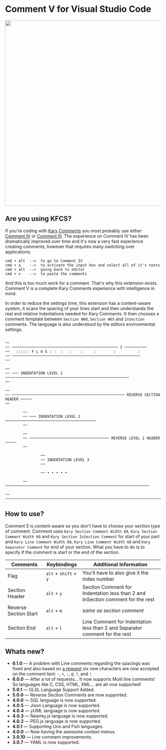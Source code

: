 
# Comment V for Visual Studio Code

<img src="https://user-images.githubusercontent.com/2157285/28877787-ace1415e-77b2-11e7-81fa-e4d3d7af50ec.gif" width="600" />

## Are you using KFCS?

If you're coding with [Kary Comments](https://github.com/pmkary/comment/wiki) you most probably use either [Comment IV](http://comment.kary.us) or [Comment III](https://github.com/pmkary/comment-3). The experience on Comment IV has been dramatically improved over time and it's now a very fast experience creating comments, however that requires many switching over applications:

```
cmd + alt  -->  to go to Comment IV
cmd + a    -->  to activate the input box and select all of it's texts
cmd + alt  -->  going back to editor
cmd + v    -->  to paste the comments
```

And this is too much work for a comment. That's why this extension exists. Comment V is a complete Kary Comments experience with intelligence in mind.

In order to reduce the settings time, this extension has a content-aware system, it scans the spacing of your lines start and then understands the real and relative indentations needed for Kary Comments. It then chooses a comment template between `Section W80`, `Section W65` and `InSection` comments. The language is also understood by the editors environmental settings.

```

──
── ──────────────────────────────────────────────── I ──────────
──   :::::: F L A G : :  :   :    :     :        :          :
── ──────────────────────────────────────────────────────────
──

──
── ─── INDENTATION LEVEL 1 ────────────────────────────────────────────────────────
──

──
── ─────────────────────────────────────────────────── REVERSE SECTION HEADER ─────
──

        ──
        ── ─── INDENTATION LEVEL 2 ─────────────────────────────────────────
        ──

        ──
        ── ──────────────────────────────────── REVERSE LEVEL 2 HEADER ─────
        ──

                ──
                ── INDENTATION LEVEL 3
                ──

                ── • • • • •

        ── ─────────────────────────────────────────────────────────────────

── ────────────────────────────────────────────────────────────────────────────────
```

## How to use?
Comment 5 is content-aware so you don't have to choose your section type of comment. Comment uses `Kary Section Comment Width 80`, `Kary Section Comment Width 60` and `Kary Section InSection Comment` for start of your part and `Kary Line Comment Width 80`, `Kary Line Comment Width 60` and `Kary Separator Comment` for end of your section. What you have to do is to specify if the comment is start or the end of the section.

| Comments      | Keybindings           | Additional Information                                    |
|---------------|-----------------------|-----------------------------------------------------------|
| Flag          | `alt` + `shift` + `y` | You'll have to also give it the index number              |
| Section Header | `alt` + `y`           | Section Comment for Indentation less than 2 and InSection comment for the rest    |
| Reverse Section Start | `alt` + `m` | _same as section comment_ |
| Section End   | `alt` + `l`           | Line Comment for Indentation less than 2 and Separator comment for the rest |

## Whats new?
- **6.1.0** &mdash; A problem with Line comments regarding the spacings was fixed and also based on [a request](https://github.com/pmkary/comment-vscode/issues/5) six new characters are now accepted on the comment text: `-`, `+`, `:`, `@`, `?`, and `!`
- **6.0.0** &mdash; After a lot of requests... It now supports Multi line comments! So languages like C, CSS, HTML, XML... are all now supported!
- **5.0.1** &mdash; GLSL Language Support Added.
- **5.0.0** &mdash; Reverse Section Comments are now supported.
- **4.0.6** &mdash; SQL language is now supported.
- **4.0.5** &mdash; Jison Language is now supported.
- **4.0.4** &mdash; yUML language is now supported.
- **4.0.3** &mdash; Nearley.js language is now supported.
- **4.0.2** &mdash; PEG.js language is now supported.
- **4.0.1** &mdash; Supporting Uno and Fish languages.
- **4.0.0** &mdash; Now having the awesome context menus.
- **3.0.10** &mdash; Line comment improvements.
- **3.0.7** &mdash; YAML is now supported.
